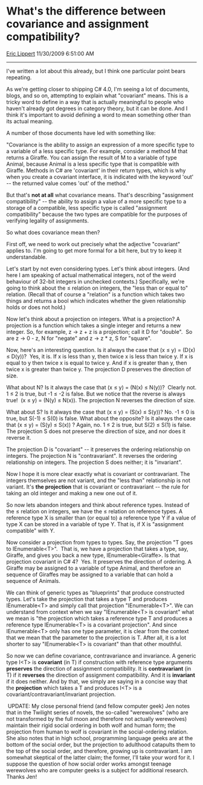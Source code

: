 # What's the difference between covariance and assignment compatibility?

[Eric Lippert](https://social.msdn.microsoft.com/profile/Eric%20Lippert) 11/30/2009 6:51:00 AM

-----

I've written a lot about this already, but I think one particular point bears repeating.

As we're getting closer to shipping C\# 4.0, I'm seeing a lot of documents, blogs, and so on, attempting to explain what "covariant" means. This is a tricky word to define in a way that is actually meaningful to people who haven't already got degrees in category theory, but it can be done. And I think it's important to avoid defining a word to mean something other than its actual meaning.

A number of those documents have led with something like:

"Covariance is the ability to assign an expression of a more specific type to a variable of a less specific type. For example, consider a method M that returns a Giraffe. You can assign the result of M to a variable of type Animal, because Animal is a less specific type that is compatible with Giraffe. Methods in C\# are 'covariant' in their return types, which is why when you create a covariant interface, it is indicated with the keyword 'out' -- the returned value comes 'out' of the method."

But that's **not at all** what covariance means. That's describing "assignment compatibility" -- the ability to assign a value of a more specific type to a storage of a compatible, less specific type is called "assignment compatibility" because the two types are compatible for the purposes of verifying legality of assignments.

So what does covariance mean then?

First off, we need to work out precisely what the adjective "covariant" applies to. I'm going to get more formal for a bit here, but try to keep it understandable.

Let's start by not even considering types. Let's think about integers. (And here I am speaking of actual mathematical integers, not of the weird behaviour of 32-bit integers in unchecked contexts.) Specifically, we're going to think about the ≤ relation on integers, the "less than or equal to" relation. (Recall that of course a "relation" is a function which takes two things and returns a bool which indicates whether the given relationship holds or does not hold.)

Now let's think about a projection on integers. What is a projection? A projection is a function which takes a single integer and returns a new integer. So, for example, z → z + z is a projection; call it D for "double".  So are z → 0 - z, N for "negate" and z → z \* z, S for "square".

Now, here's an interesting question. Is it always the case that (x ≤ y) = (D(x) ≤ D(y))?  Yes, it is. If x is less than y, then twice x is less than twice y. If x is equal to y then twice x is equal to twice y. And if x is greater than y, then twice x is greater than twice y. The projection D preserves the direction of size.

What about N? Is it always the case that (x ≤ y) = (N(x) ≤ N(y))?  Clearly not. 1 ≤ 2 is true, but -1 ≤ -2 is false. But we notice that the reverse is always true\!  (x ≤ y) = (N(y) ≤ N(x)). The projection N reverses the direction of size.

What about S? Is it always the case that (x ≤ y) = (S(x) ≤ S(y))? No. -1 ≤ 0 is true, but S(-1) ≤ S(0) is false. What about the opposite? Is it always the case that (x ≤ y) = (S(y) ≤ S(x)) ? Again, no. 1 ≤ 2 is true, but S(2) ≤ S(1) is false. The projection S does not preserve the direction of size, and nor does it reverse it.

The projection D is "covariant" -- it preserves the ordering relationship on integers. The projection N is "contravariant". It reverses the ordering relationship on integers. The projection S does neither; it is "invariant".

Now I hope it is more clear exactly what is covariant or contravariant. The integers themselves are not variant, and the "less than" relationship is not variant. It's **the projection** that is covariant or contravariant -- the rule for taking an old integer and making a new one out of it.

So now lets abandon integers and think about reference types. Instead of the ≤ relation on integers, we have the ≤ relation on reference types. A reference type X is smaller than (or equal to) a reference type Y if a value of type X can be stored in a variable of type Y. That is, if X is "assignment compatible" with Y.

Now consider a projection from types to types. Say, the projection "T goes to IEnumerable\<T\>".  That is, we have a projection that takes a type, say, Giraffe, and gives you back a new type, IEnumerable\<Giraffe\>. Is that projection covariant in C\# 4?  Yes. It preserves the direction of ordering. A Giraffe may be assigned to a variable of type Animal, and therefore an sequence of Giraffes may be assigned to a variable that can hold a sequence of Animals.

We can think of generic types as "blueprints" that produce constructed types. Let's take the projection that takes a type T and produces IEnumerable\<T\> and simply call that projection "IEnumerable\<T\>". We can understand from context when we say "IEnumerable\<T\> is covariant" what we mean is "the projection which takes a reference type T and produces a reference type IEnumerable\<T\> is a covariant projection". And since IEnumerable\<T\> only has one type parameter, it is clear from the context that we mean that the parameter to the projection is T. After all, it is a lot shorter to say "IEnumerable\<T\> is covariant" than that other mouthful.

So now we can define covariance, contravariance and invariance. A generic type I\<T\> is **covariant** (in T) if construction with reference type arguments **preserves** the direction of assignment compatibility. It is **contravariant** (in T) if it **reverses** the direction of assignment compatibility. And it is **invariant** if it does neither. And by that, we simply are saying in a concise way that the **projection** which takes a T and produces I\<T\> is a covariant/contravariant/invariant projection.

 UPDATE: My close personal friend (and fellow computer geek) Jen notes that in the Twilight series of novels, the so-called "werewolves" (who are not transformed by the full moon and therefore not actually werewolves) maintain their rigid social ordering in both wolf and human form; the projection from human to wolf is covariant in the social-ordering relation. She also notes that in high school, programming language geeks are at the bottom of the social order, but the projection to adulthood catapults them to the top of the social order, and therefore, growing up is contravariant. I am somewhat skeptical of the latter claim; the former, I'll take your word for it. I suppose the question of how social order works amongst teenage werewolves who are computer geeks is a subject for additional research. Thanks Jen\!

